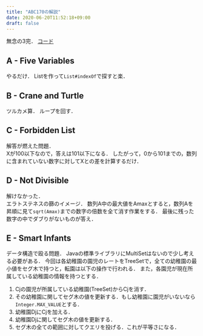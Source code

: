 ```yaml
---
title: "ABC170の解説"
date: 2020-06-20T11:52:18+09:00
draft: false
---
```


無念の3完．
[コード](https://github.com/t45k/kyopuro/tree/master/AtCoder/ABC/ABC170)

## A - 	Five Variables
やるだけ．
Listを作って`List#indexOf`で探すと楽．

## B - Crane and Turtle
ツルカメ算．
ループを回す．

## C - Forbidden List
解答が燃えた問題．<br>
Xが100以下なので，答えは101以下になる．
したがって，0から101までの，数列に含まれていない数字に対してXとの差を計算するだけ．

## D - Not Divisible
解けなかった．<br>
エラトステネスの篩のイメージ．
数列A中の最大値をAmaxとすると，数列Aを昇順に見て`sqrt(Amax)`までの数字の倍数を全て消す作業をする．
最後に残った数字の中でダブりがないものが答え．

## E - Smart Infants
データ構造で殴る問題．
Javaの標準ライブラリにMultiSetはないので少し考える必要がある．
今回は各幼稚園の園児のレートをTreeSetで，全ての幼稚園の最小値をセグ木で持つと，転園は以下の操作で行われる．
また，各園児が現在所属している幼稚園の情報を持つとする．
1. Cjの園児が所属している幼稚園(TreeSet)からCjを消す．
2. その幼稚園に関してセグ木の値を更新する．もし幼稚園に園児がいないなら`Integer.MAX_VALUE`とする．
3. 幼稚園DjにCjを加える．
4. 幼稚園Djに関してセグ木の値を更新する．
5. セグ木の全ての範囲に対してクエリを投げる．これが平等さになる．
